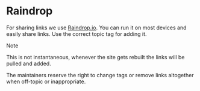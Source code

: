 # Raindrop

For sharing links we use [Raindrop.io](https://raindrop.io). You can run it on most devices and easily share links. Use the correct topic tag for adding it.

> [!note]
> This is not instantaneous, whenever the site gets rebuilt the links will be pulled and added.

The maintainers reserve the right to change tags or remove links altogether when off-topic or inappropriate.
